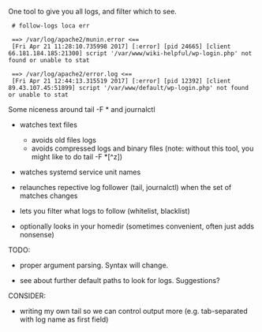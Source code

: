 One tool to give you all logs, and filter which to see.

```
 # follow-logs loca err

 ==> /var/log/apache2/munin.error <==
 [Fri Apr 21 11:28:10.735998 2017] [:error] [pid 24665] [client 66.181.184.185:21300] script '/var/www/wiki-helpful/wp-login.php' not found or unable to stat

 ==> /var/log/apache2/error.log <==
 [Fri Apr 21 12:44:13.315519 2017] [:error] [pid 12392] [client 89.43.107.45:51899] script '/var/www/default/wp-login.php' not found or unable to stat

```

Some niceness around tail -F * and journalctl

- watches text files
  - avoids old files logs
  - avoids compressed logs and binary files (note: without this tool, you might like to do tail -F *[^z])
- watches systemd service unit names
- relaunches repective log follower (tail, journalctl) when the set of matches changes

- lets you filter what logs to follow (whitelist, blacklist)

- optionally looks in your homedir (sometimes convenient, often just adds nonsense)



TODO:
- proper argument parsing. Syntax will change.

- see about further default paths to look for logs. Suggestions?


CONSIDER:
- writing my own tail so we can control output more (e.g. tab-separated with log name as first field)
